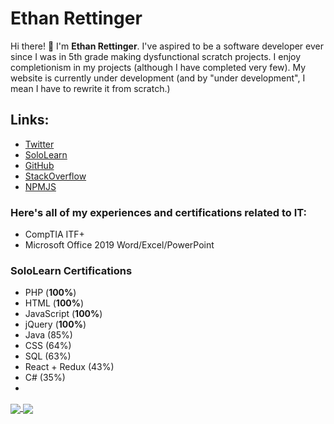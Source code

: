 # Ethan Rettinger

Hi there! 👋 I'm **Ethan Rettinger**. I've aspired to be a software developer ever since I was in 5th grade making dysfunctional scratch projects. I enjoy completionism in my projects (although I have completed very few). My website is currently under development (and by "under development", I mean I have to rewrite it from scratch.)

## Links:
* [Twitter](https://twitter.com/RettingerEthan)
* [SoloLearn](https://www.sololearn.com/profile/22739327)
* [GitHub](https://github.com/ethanrettinger)
* [StackOverflow](https://stackoverflow.com/users/17914167/ethan-r)
* [NPMJS](https://www.npmjs.com/~uncutgrass92)
### Here's all of my experiences and certifications related to IT:
- CompTIA ITF+
- Microsoft Office 2019 Word/Excel/PowerPoint

### SoloLearn Certifications
* PHP (**100%**)
* HTML (**100%**)
* JavaScript (**100%**)
* jQuery (**100%**)
* Java (85%)
* CSS (64%)
* SQL (63%)
* React + Redux (43%)
* C# (35%)
* 
<a href="https://github.com/anuraghazra/github-readme-stats">
  <img align="center" src="https://github-readme-stats.vercel.app/api?username=ethanrettinger&show_icons=true&theme=monokai" />
</a>
<a href="https://github.com/anuraghazra/github-readme-stats">
  <img align="center" src="https://github-readme-stats.vercel.app/api/top-langs/?username=ethanrettinger&theme=monokai" />
</a>
